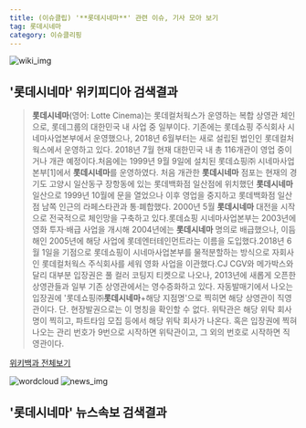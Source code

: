 ```yaml
---
title: (이슈클립) '**롯데시네마**' 관련 이슈, 기사 모아 보기
tag: 롯데시네마
category: 이슈클리핑
---
```

![wiki_img](https://user-images.githubusercontent.com/42597476/44503234-41136a80-a6d0-11e8-9071-6fc6418eafe4.png)
## **'**롯데시네마**'** 위키피디아 검색결과
>**롯데시네마**(영어: Lotte Cinema)는 롯데컬처웍스가 운영하는 복합 상영관 체인으로, 롯데그룹의 대한민국 내 사업 중 일부이다. 기존에는 롯데쇼핑 주식회사 시네마사업본부에서 운영했으나, 2018년 6월부터는 새로 설립된 법인인 롯데컬처웍스에서 운영하고 있다. 2018년 7월 현재 대한민국 내 총 116개관이 영업 중이거나 개관 예정이다.처음에는 1999년 9월 9일에 설치된 롯데쇼핑㈜ 시네마사업본부[1]에서 **롯데시네마**를 운영하였다. 처음 개관한 **롯데시네마** 점포는 현재의 경기도 고양시 일산동구 장항동에 있는 롯데백화점 일산점에 위치했던 **롯데시네마** 일산으로 1999년 10월에 문을 열었으나 이후 영업을 중지하고 롯데백화점 일산점 남쪽 인근의 라페스타관과 통·폐합했다. 2000년 5월 **롯데시네마** 대전을 시작으로 전국적으로 체인망을 구축하고 있다.롯데쇼핑 시네마사업본부는 2003년에 영화 투자·배급 사업을 개시해 2004년에는 **롯데시네마** 명의로 배급했으나, 이듬해인 2005년에 해당 사업에 롯데엔터테인먼트라는 이름을 도입했다.2018년 6월 1일을 기점으로 롯데쇼핑이 시네마사업본부를 물적분할하는 방식으로 자회사인 롯데컬처웍스 주식회사를 세워 영화 사업을 이관했다.CJ CGV와 메가박스와 달리 대부분 입장권은 풀 컬러 코팅지 티켓으로 나오나, 2013년에 새롭게 오픈한 상영관들과 일부 기존 상영관에서는 영수증화하고 있다. 자동발매기에서 나오는 입장권에 '롯데쇼핑㈜**롯데시네마**+해당 지점명'으로 찍히면 해당 상영관이 직영관이다. 단. 현장발권으로는 이 명칭을 확인할 수 없다. 위탁관은 해당 위탁 회사명이 찍히고, 파트타임 모집 등에서 해당 위탁 회사가 나온다. 혹은 입장권에 찍혀 나오는 관리 번호가 9번으로 시작하면 위탁관이고, 그 외의 번호로 시작하면 직영관이다.

<a href="https://ko.wikipedia.org/wiki/롯데시네마" target="_blank">위키백과 전체보기</a>

![wordcloud](https://s3.ap-northeast-2.amazonaws.com/lyrics101-wordcloud/2018-09-24-1537772782.png)
![news_img](https://user-images.githubusercontent.com/42597476/44507050-1206f400-a6e4-11e8-8d98-7ffbfebb353f.png)
## **'**롯데시네마**'** 뉴스속보 검색결과

